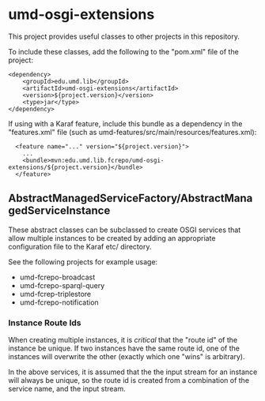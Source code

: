 # umd-osgi-extensions

This project provides useful classes to other projects in this
repository.

To include these classes, add the following to the "pom.xml" file
of the project:

```
<dependency>
    <groupId>edu.umd.lib</groupId>
    <artifactId>umd-osgi-extensions</artifactId>
    <version>${project.version}</version>
    <type>jar</type>
</dependency>
```

If using with a Karaf feature, include this bundle as a dependency in
the "features.xml" file (such as umd-features/src/main/resources/features.xml):

```
  <feature name="..." version="${project.version}">
    ...
    <bundle>mvn:edu.umd.lib.fcrepo/umd-osgi-extensions/${project.version}</bundle>
  </feature>
```

## AbstractManagedServiceFactory/AbstractManagedServiceInstance

These abstract classes can be subclassed to create OSGI services that
allow multiple instances to be created by adding an appropriate
configuration file to the Karaf etc/ directory.

See the following projects for example usage:

* umd-fcrepo-broadcast
* umd-fcrepo-sparql-query
* umd-fcrep-triplestore
* umd-fcrepo-notification

### Instance Route Ids

When creating multiple instances, it is _critical_ that the "route id"
of the instance be unique. If two instances have the same route id, one
of the instances will overwrite the other (exactly which one "wins"
is arbitrary).

In the above services, it is assumed that the the input stream for an
instance will always be unique, so the route id is created from a
combination of the service name, and the input stream. 



